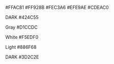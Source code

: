 #FFAC81
#FF928B
#FEC3A6
#EFE9AE
#CDEAC0

DARK
#424C55

Gray
#D1CCDC

White
#F5EDF0

Light
#886F68

DARK
#3D2C2E